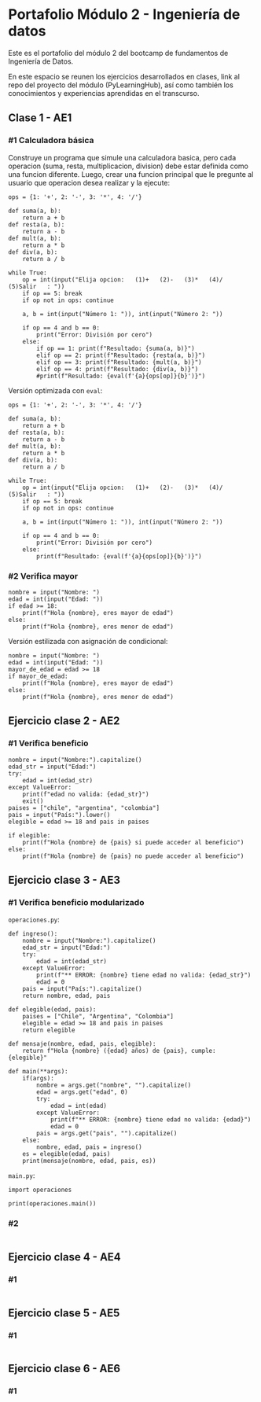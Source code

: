 # Portafolio Módulo 2 - Ingeniería de datos

Este es el portafolio del módulo 2 del bootcamp de fundamentos de Ingeniería de Datos.

En este espacio se reunen los ejercicios desarrollados en clases, link al repo del proyecto del módulo (PyLearningHub), así como también los conocimientos y experiencias aprendidas en el transcurso.

## Clase 1 - AE1
### #1 Calculadora básica
Construye un programa que simule una calculadora basica, pero cada operacion (suma, resta, multiplicacion, division) debe estar definida como una funcion diferente. Luego, crear una funcion principal que le pregunte al usuario que operacion desea realizar y la ejecute:
```
ops = {1: '+', 2: '-', 3: '*', 4: '/'}

def suma(a, b):
    return a + b
def resta(a, b):
    return a - b
def mult(a, b):
    return a * b
def div(a, b):
    return a / b

while True:
    op = int(input("Elija opcion:   (1)+   (2)-   (3)*   (4)/   (5)Salir   : "))
    if op == 5: break
    if op not in ops: continue

    a, b = int(input("Número 1: ")), int(input("Número 2: "))

    if op == 4 and b == 0:
        print("Error: División por cero")
    else:
        if op == 1: print(f"Resultado: {suma(a, b)}")
        elif op == 2: print(f"Resultado: {resta(a, b)}")
        elif op == 3: print(f"Resultado: {mult(a, b)}")
        elif op == 4: print(f"Resultado: {div(a, b)}")
        #print(f"Resultado: {eval(f'{a}{ops[op]}{b}')}")
```
Versión optimizada con `eval`:
```
ops = {1: '+', 2: '-', 3: '*', 4: '/'}

def suma(a, b):
    return a + b
def resta(a, b):
    return a - b
def mult(a, b):
    return a * b
def div(a, b):
    return a / b

while True:
    op = int(input("Elija opcion:   (1)+   (2)-   (3)*   (4)/   (5)Salir   : "))
    if op == 5: break
    if op not in ops: continue

    a, b = int(input("Número 1: ")), int(input("Número 2: "))

    if op == 4 and b == 0:
        print("Error: División por cero")
    else:
        print(f"Resultado: {eval(f'{a}{ops[op]}{b}')}")
```
### #2 Verifica mayor
```
nombre = input("Nombre: ")
edad = int(input("Edad: "))
if edad >= 18:
    print(f"Hola {nombre}, eres mayor de edad")
else:
    print(f"Hola {nombre}, eres menor de edad")
```
Versión estilizada con asignación de condicional:
```
nombre = input("Nombre: ")
edad = int(input("Edad: "))
mayor_de_edad = edad >= 18
if mayor_de_edad:
    print(f"Hola {nombre}, eres mayor de edad")
else:
    print(f"Hola {nombre}, eres menor de edad")

```

## Ejercicio clase 2 - AE2
### #1 Verifica beneficio
```
nombre = input("Nombre:").capitalize()
edad_str = input("Edad:")
try:
    edad = int(edad_str)
except ValueError:
    print(f"edad no valida: {edad_str}")
    exit()
paises = ["chile", "argentina", "colombia"]
pais = input("País:").lower()
elegible = edad >= 18 and pais in paises

if elegible:
    print(f"Hola {nombre} de {pais} si puede acceder al beneficio")
else:
    print(f"Hola {nombre} de {pais} no puede acceder al beneficio")
```
## Ejercicio clase 3 - AE3
### #1 Verifica beneficio modularizado
`operaciones.py`:
```
def ingreso():
    nombre = input("Nombre:").capitalize()
    edad_str = input("Edad:")
    try:
        edad = int(edad_str)
    except ValueError:
        print(f"** ERROR: {nombre} tiene edad no valida: {edad_str}")
        edad = 0
    pais = input("País:").capitalize()
    return nombre, edad, pais

def elegible(edad, pais):
    paises = ["Chile", "Argentina", "Colombia"]
    elegible = edad >= 18 and pais in paises
    return elegible

def mensaje(nombre, edad, pais, elegible):
    return f"Hola {nombre} ({edad} años) de {pais}, cumple: {elegible}"

def main(**args):
    if(args):
        nombre = args.get("nombre", "").capitalize()
        edad = args.get("edad", 0)
        try:
            edad = int(edad)
        except ValueError:
            print(f"** ERROR: {nombre} tiene edad no valida: {edad}")
            edad = 0
        pais = args.get("pais", "").capitalize()
    else:
        nombre, edad, pais = ingreso()
    es = elegible(edad, pais)
    print(mensaje(nombre, edad, pais, es))

```
`main.py`:
```
import operaciones

print(operaciones.main())
```
### #2 
```

```

## Ejercicio clase 4 - AE4
### #1 
```
```
## Ejercicio clase 5 - AE5
### #1 
```
```
## Ejercicio clase 6 - AE6
### #1 
```
```
